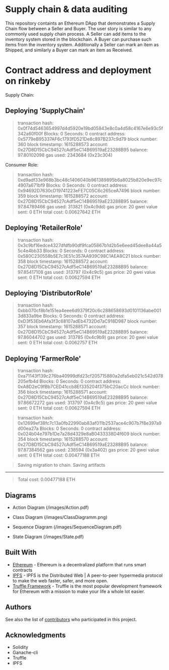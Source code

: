# Supply chain & data auditing

This repository containts an Ethereum DApp that demonstrates a Supply Chain flow between a Seller and Buyer. The user story is similar to any commonly used supply chain process. A Seller can add items to the inventory system stored in the blockchain. A Buyer can purchase such items from the inventory system. Additionally a Seller can mark an item as Shipped, and similarly a Buyer can mark an item as Received.

# Contract address and deployment on rinkeby

Supply Chain:  

  Deploying 'SupplyChain'
   -----------------------
   > transaction hash:    0x0f74d5463654997d4d5920e19bd05843e8c0a4d58c4167e6e93c5f342a60f00f
   > Blocks: 0            Seconds: 0
   > contract address:    0x5779eB95337AF6c1793fD521De8c897B237c9d79
   > block number:        360
   > block timestamp:     1615288573
   > account:             0x27D8D15CbC94527cAdf5eC14B69519aE23288B95
   > balance:             97.80102098
   > gas used:            2343684 (0x23c304)

Consumer Role:

 > transaction hash:    0xd9adf33e968b3bc48c1406040b961389895b6a8025b820e9ec97c4907a671bf9
   > Blocks: 0            Seconds: 0
   > contract address:    0x94692D7630cD19741223eFE7C05C6c265ceA7496
   > block number:        359
   > block timestamp:     1615288572
   > account:             0x27D8D15CbC94527cAdf5eC14B69519aE23288B95
   > balance:             97.84789466
   > gas used:            313821 (0x4c9dd)
   > gas price:           20 gwei
   > value sent:          0 ETH
   > total cost:          0.00627642 ETH

   Deploying 'RetailerRole'
   ------------------------
   > transaction hash:    0x3c9bf16edce4327dfdfb90df9fca05867b1d2b5e6eed45dee8a44a55c4e4bb33
   > Blocks: 0            Seconds: 0
   > contract address:    0x580C230558b5E7c3E51c357AA939C98C1AEA8C21
   > block number:        358
   > block timestamp:     1615288572
   > account:             0x27D8D15CbC94527cAdf5eC14B69519aE23288B95
   > balance:             97.85417108
   > gas used:            313797 (0x4c9c5)
   > gas price:           20 gwei
   > value sent:          0 ETH
   > total cost:          0.00627594 ETH


   Deploying 'DistributorRole'
   ---------------------------
   > transaction hash:    0xbb070cf8b1e151ea4eee6d9379f20c6c288658693d0101136abe0013d833a9be
   > Blocks: 0            Seconds: 0
   > contract address:    0xD3f53Eb6Afa3f3c68107adEb4732Dd7aC918D987
   > block number:        357
   > block timestamp:     1615288571
   > account:             0x27D8D15CbC94527cAdf5eC14B69519aE23288B95
   > balance:             97.86044702
   > gas used:            313785 (0x4c9b9)
   > gas price:           20 gwei
   > value sent:          0 ETH
   > total cost:          0.0062757 ETH

   Deploying 'FarmerRole'
   ----------------------
   > transaction hash:    0xa71143f139c276ba40999dfd23cf205715880a2dfa5eb021c542d078205efb4d
   > Blocks: 0            Seconds: 0
   > contract address:    0xA8D2eC9fBb7CED41ccb8Ef335204f375bC20acCc
   > block number:        356
   > block timestamp:     1615288571
   > account:             0x27D8D15CbC94527cAdf5eC14B69519aE23288B95
   > balance:             97.86672272
   > gas used:            313797 (0x4c9c5)
   > gas price:           20 gwei
   > value sent:          0 ETH
   > total cost:          0.00627594 ETH

   > transaction hash:    0x12699ef38fc7c13a0fb22990ab83af011b2537ace4c907b7f8e397a9d00ea27a
   > Blocks: 0            Seconds: 0
   > contract address:    0x024b04e797b1De7a28d4329e8aB0433338D4f609
   > block number:        354
   > block timestamp:     1615288570
   > account:             0x27D8D15CbC94527cAdf5eC14B69519aE23288B95
   > balance:             97.87384562
   > gas used:            238594 (0x3a402)
   > gas price:           20 gwei
   > value sent:          0 ETH
   > total cost:          0.00477188 ETH


   > Saving migration to chain.
   > Saving artifacts
   -------------------------------------
   > Total cost:          0.00477188 ETH


## Diagrams

* Action Diagram
(/images/Action.pdf)

* Class Diagram
(/images/ClassDiagramm.png)

* Sequence Diagram
(/images/SequenceDiagram.pdf)

* State Diagram
(/images/State.pdf)


## Built With

* [Ethereum](https://www.ethereum.org/) - Ethereum is a decentralized platform that runs smart contracts
* [IPFS](https://ipfs.io/) - IPFS is the Distributed Web | A peer-to-peer hypermedia protocol
to make the web faster, safer, and more open.
* [Truffle Framework](http://truffleframework.com/) - Truffle is the most popular development framework for Ethereum with a mission to make your life a whole lot easier.


## Authors

See also the list of [contributors](https://github.com/your/project/contributors.md) who participated in this project.

## Acknowledgments

* Solidity
* Ganache-cli
* Truffle
* IPFS
